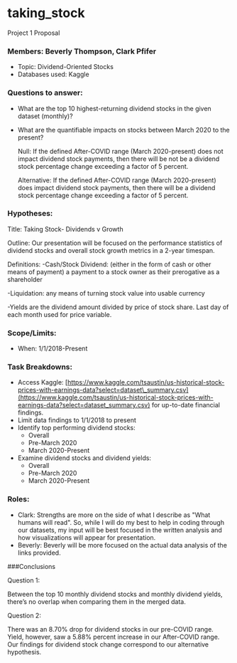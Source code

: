 # taking_stock
 
Project 1 Proposal

### Members: Beverly Thompson, Clark Pfifer

- Topic: Dividend-Oriented Stocks
- Databases used: Kaggle

### Questions to answer:
- What are the top 10 highest-returning dividend stocks in the given dataset (monthly)?

- What are the quantifiable impacts on stocks between March 2020 to the present?

    Null: If the defined After-COVID range (March 2020-present) does not impact dividend stock payments, then there will be not be a dividend stock percentage change exceeding a factor of 5 percent. 
    
    Alternative: If the defined After-COVID range (March 2020-present) does impact dividend stock payments, then there will be a dividend stock percentage change exceeding a factor of 5 percent. 


### Hypotheses:


Title: Taking Stock- Dividends v Growth

Outline: Our presentation will be focused on the performance statistics of dividend stocks and overall stock growth metrics in a 2-year timespan.

Definitions:
-Cash/Stock Dividend: (either in the form of cash or other means of payment) a payment to a stock owner as their prerogative as a shareholder

-Liquidation: any means of turning stock value into usable currency

-Yields are the dividend amount divided by price of stock share. Last day of each month used for price variable.


### Scope/Limits:
- When: 1/1/2018-Present
### Task Breakdowns:
- Access Kaggle: [https://www.kaggle.com/tsaustin/us-historical-stock-prices-with-earnings-data?select=dataset\_summary.csv](https://www.kaggle.com/tsaustin/us-historical-stock-prices-with-earnings-data?select=dataset_summary.csv) for up-to-date financial findings.
- Limit data findings to 1/1/2018 to present
- Identify top performing dividend stocks:
    - Overall
    - Pre-March 2020
    - March 2020-Present
- Examine dividend stocks and dividend yields:
    - Overall
    - Pre-March 2020
    - March 2020-Present

### Roles:
- Clark: Strengths are more on the side of what I describe as "What humans will read". So, while I will do my best to help in coding through our datasets, my input will be best focused in the written analysis and how visualizations will appear for presentation.
- Beverly: Beverly will be more focused on the actual data analysis of the links provided. 

###Conclusions

Question 1:

Between the top 10 monthly dividend stocks and monthly dividend yields, there’s no overlap when comparing them in the merged data.

Question 2: 

There was an 8.70% drop for dividend stocks in our pre-COVID range. Yield, however, saw a 5.88% percent increase in our After-COVID range. Our findings for dividend stock change correspond to our alternative hypothesis. 